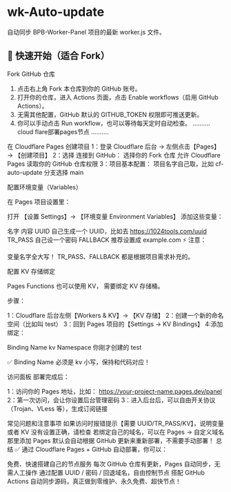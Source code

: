 
# wk-Auto-update

自动同步 BPB-Worker-Panel 项目的最新 worker.js 文件。

## 🚀 快速开始（适合 Fork）
Fork GitHub 仓库
1. 点击右上角 Fork 本仓库到你的 GitHub 账号。
2. 打开你的仓库，进入 Actions 页面，点击 Enable workflows（启用 GitHub Actions）。
3. 无需其他配置，GitHub 默认的 GITHUB_TOKEN 权限即可推送更新。
4. 你可以手动点击 Run workflow，也可以等待每天定时自动检查。
.......... cloud flare部署pages节点 ..........


在 Cloudflare Pages 创建项目
1：登录 Cloudflare 后台 → 左侧点击【Pages】→ 【创建项目】
2：选择 连接到 GitHub：
 选择你的 Fork 仓库
 允许 Cloudflare Pages 读取你的 GitHub 仓库权限
3：项目基本配置：
 项目名字自己取，比如 cf-auto-update
 分支选择 main

配置环境变量（Variables）

在 Pages 项目设置里：

打开 【设置 Settings】→ 【环境变量 Environment Variables】
添加这些变量：

名字	内容
UUID	自己生成一个 UUID，比如去 https://1024tools.com/uuid
TR_PASS	自己设一个密码
FALLBACK	  推荐设置成 example.com
⚡ 注意：

变量名字全大写！
TR_PASS、FALLBACK 都是根据项目需求补充的。

配置 KV 存储绑定

Pages Functions 也可以使用 KV，
需要绑定 KV 存储桶。

步骤：

1：Cloudflare 后台左侧【Workers & KV】→ 【KV 存储】
2：创建一个新的命名空间（比如叫 test）
3：回到 Pages 项目的【Settings → KV Bindings】
4:添加绑定：

Binding Name	kv
Namespace	你刚才创建的 test

✅ Binding Name 必须是 kv 小写，保持和代码对应！

访问面板
部署完成后：

1：访问你的 Pages 地址，比如：
https://your-project-name.pages.dev/panel
2：第一次访问，会让你设置后台管理密码
3：进入后台后，可以自由开关协议（Trojan、VLess 等），生成订阅链接

常见问题和注意事项
如果访问时报错提示【需要 UUID/TR_PASS/KV】，说明变量或者 KV 没有设置正确，请检查
若绑定自己的域名，可以在 Pages → 自定义域名那里添加
Pages 默认会自动根据 GitHub 更新来重新部署，不需要手动部署！
总结
✅ 通过 Cloudflare Pages + GitHub 自动部署，你可以：

免费、快速搭建自己的节点服务
每次 GitHub 仓库有更新，Pages 自动同步，无需人工操作
通过配置 UUID / 密码 / 回退域名，自由控制节点
搭配 GitHub Actions 自动同步源码，真正做到零维护、永久免费、超快节点！
